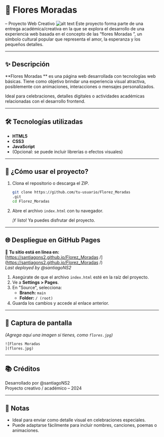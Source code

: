 # 🌼 Flores Moradas
 – Proyecto Web Creativo
![alt text](image.png)
Este proyecto forma parte de una entrega académica/creativa en la que se explora el desarrollo de una experiencia web basada en el concepto de las “flores Moradas
”, un símbolo cultural popular que representa el amor, la esperanza y los pequeños detalles.

---

## ✨ Descripción

**Flores Moradas
** es una página web desarrollada con tecnologías web básicas. Tiene como objetivo brindar una experiencia visual atractiva, posiblemente con animaciones, interacciones o mensajes personalizados.

Ideal para celebraciones, detalles digitales o actividades académicas relacionadas con el desarrollo frontend.

---

## 🛠️ Tecnologías utilizadas

- **HTML5**
- **CSS3**
- **JavaScript**
- (Opcional: se puede incluir librerías o efectos visuales)

---

## 🚀 ¿Cómo usar el proyecto?

1. Clona el repositorio o descarga el ZIP.

   ```bash
   git clone https://github.com/tu-usuario/Florez_Moradas
   .git
   cd Florez_Moradas
   
   ```

2. Abre el archivo `index.html` con tu navegador.

   ¡Y listo! Ya puedes disfrutar del proyecto.

---

## 🌐 Despliegue en GitHub Pages

🔗 **Tu sitio está en línea en:**  
[https://santiagons2.github.io/Florez_Moradas
/](https://santiagons2.github.io/Florez_Moradas
/)  
_Last deployed by @santiagoNS2_

1. Asegúrate de que el archivo `index.html` esté en la raíz del proyecto.
2. Ve a **Settings > Pages**.
3. En "Source", selecciona:
   - **Branch:** `main`
   - **Folder:** `/ (root)`
4. Guarda los cambios y accede al enlace anterior.

---

## 📸 Captura de pantalla

*(Agrega aquí una imagen si tienes, como `flores.jpg`)*

```markdown
![Flores Moradas
](flores.jpg)
```

---

## 📚 Créditos

Desarrollado por @santiagoNS2  
Proyecto creativo / académico – 2024

---

## 💛 Notas

- Ideal para enviar como detalle visual en celebraciones especiales.
- Puede adaptarse fácilmente para incluir nombres, canciones, poemas o animaciones.
